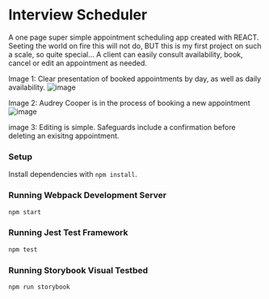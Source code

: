 # Interview Scheduler
A one page super simple appointment scheduling app created with REACT. Seeting the world on fire this will not do, BUT this is my first project on such a scale, so quite special...
A client can easily consult availability, book, cancel or edit an appointment as needed. 

Image 1: Clear presentation of booked appointments by day, as well as daily availability. 
![image](https://user-images.githubusercontent.com/27575454/95412614-39c66f80-08de-11eb-8b8c-9ecefece08df.png)

Image 2: Audrey Cooper is in the process of booking a new appointment
![image](https://user-images.githubusercontent.com/27575454/95412252-662dbc00-08dd-11eb-8419-8f12ac6ff76a.png)

image 3: Editing is simple. Safeguards include a confirmation before deleting an exisitng appointment.

### Setup

Install dependencies with `npm install`.


### Running Webpack Development Server

```sh
npm start
```

### Running Jest Test Framework

```sh
npm test
```

### Running Storybook Visual Testbed

```sh
npm run storybook
```
